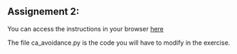 ## Assignement 2: 

You can access the instructions in your browser [here](https://htmlpreview.github.io/?https://github.com/nembrinj/protofablab/blob/main/2025/assignments/AN02/AN_01_ROS-Tbot3-Install.html)


The file ca_avoidance.py is the code you will have to modify in the exercise.
